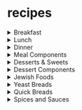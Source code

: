 # recipes

<details>
  <summary>Breakfast</summary>
  
## Breakfast

* [Biscuits](markdown/biscuits.md)
* [Blueberry Muffins](markdown/blueberry-muffins.md)
* [English Muffins (TODO)](markdown/english-muffins-TODO.md)
* [French Toast](markdown/french-toast.md)
* [Lemon Ricotta Pancakes (egg white leavening)](markdown/lemon-ricotta-pancakes.md)
* [Lemon Ricotta Pancakes (easy)](markdown/lemon-ricotta-pancakes-2.md)
* [Pancakes](markdown/pancakes.md)
* [Pancakes (Bon Apetit)](markdown/pancakes-bon-apetit.md)
</details>

<details>
  <summary>Lunch</summary>
  
## Lunch

* [Deviled Eggs](markdown/deviled-eggs.md)
* [Macaroni and Cheese (one pan)](markdown/macaroni-and-cheese-one-pan.md)
* [Salmon Patties](markdown/salmon-patties.md)
* [Tuna Noodle Casserole](markdown/tuna-noodle-casserole.md)
</details>

<details>
  <summary>Dinner</summary>
  
## Dinner

* [Beef Bulgogi Bowls](markdown/beef-bulgogi-bowls.md)
* [Braised Lamb Shanks](markdown/braised-lamb-shanks.md)
* [Butter Chicken (TODO)](markdown/butter-chicken-TODO.md)
* [Chicken Enchilada Skillet](markdown/chicken-enchilada-skillet.md)
* [Chicken Parmesan](markdown/chicken-parm.md)
* [Chicken Rice Casserole](markdown/chicken-rice-casserole.md)
* [Chili](markdown/chili.md)
* [Coconut Shrimp + Dipping Sauce](markdown/coconut-shrimp.md)
* [Ground Beef Stroganoff](markdown/ground-beef-stroganoff.md)
* [Lobster Mac and Cheese](markdown/lobster-mac-and-cheese.md)
* [Shepherd's Pie](markdown/shepherds-pie.md)
* [Sloppy Joes](markdown/sloppy-joes.md)
* [Spiced Beef Wraps](markdown/spiced-beef-wraps.md)
* [Turkey Burgers](markdown/turkey-burgers.md)
* [Turkey Meatballs in Tomato Sauce (TODO)](markdown/turkey-meatballs-in-tomato-sauce-TODO.md)
</details>

<details>
  <summary>Meal Components</summary>

## Meal Components
  
* [BBQ Chicken](markdown/bbq-chicken.md)
* Eggplant (TODO)
* Zucchini (TODO)
</details>

<details>
  <summary>Desserts & Sweets</summary>

## Desserts & Sweets

* [Apple Cake (TODO)](markdown/apple-cake-TODO.md)
* [Brownies (TODO)](markdown/brownies-TODO.md)
* [Carrot Cake (TODO)](markdown/carrot-cake-TODO.md)
* [Chocolate Chip Cookies](markdown/chocolate-chip-cookies.md)
* [Coffee Cake (TODO)](markdown/coffee-cake-TODO.md)
* [Devil's Food Cupcakes](markdown/devils-food-cupcakes.md)
* [Donuts (TODO)](markdown/donuts-TODO.md)
* [Flourless Chocolate Cake](markdown/flourless-chocolate-cake.md)
* [Ice Cream (TODO)](markdown/ice-cream-TODO.md)
* [Lemon Bars](markdown/lemon-bars.md)
* [Lemon Cake with Vanilla Bean Frosting](markdown/lemon-cake-vanilla-frosting.md)
* [Lemon Meringue Pie (TODO)](markdown/lemon-meringue-pie-TODO.md)
* [Orange Marmalade (TODO)](markdown/orange-marmalade-TODO.md)
* [Peanut Butter Cookies](markdown/peanut-butter-cookies.md)
* [Pumpkin Pie](markdown/pumpkin-pie.md)
* [Scones (TODO)](markdown/scones-TODO.md)
* [Strawberry Cake](markdown/strawberry-cake.md)
* [Strawberry Pie](markdown/strawberry-pie.md)
* [Sugar Cookies](markdown/sugar-cookies.md)
* [Vanilla Cake](markdown/vanilla-cake.md)
* [Yellow Cake](markdown/yellow-cake.md)
</details>

<details>
  <summary>Dessert Components</summary>

## Dessert Components

* [Chocolate Ganache](markdown/chocolate-ganache.md)
* [Cupcake Frosting](markdown/cupcake-frosting.md)
* [Mocha Whipped Cream](markdown/mocha-whipped-cream.md)
* [Old Fashioned Pie Crust](markdown/old-fashioned-pie-crust.md)
* [Pie Crust (TODO)](markdown/pie-crust-TODO.md)
* [Raspberry Filling](markdown/raspberry-filling.md)
* [Whipped Cream](markdown/whipped-cream.md)
</details>

<details>
  <summary>Jewish Foods</summary>

## Jewish Foods

* [Charoset](markdown/charoset.md)
* [Latkes (TODO)](latkes-TODO.md)
</details>

<details>
  <summary>Yeast Breads</summary>

## Yeast Breads

* [Challah](markdown/challah.md)
</details>

<details>
  <summary>Quick Breads</summary>

## Quick Breads

* [Banana Bread](markdown/banana-bread.md)
* [Buttermilk Quick Bread (with variations)](markdown/buttermilk-quick-bread.md)
* [Cranberry Nut Bread](markdown/cranberry-nut-bread.md)
* [Sour Cream Pound Cake](markdown/sour-cream-pound-cake.md)
* [Zucchini Bread](markdown/zucchini-bread.md)
</details>

<details>
  <summary>Spices and Sauces</summary>

## Spices and Sauces

* [2-Minute Hollandaise](markdown/hollandaise.md)
* [Taco Seasoning](markdown/taco-seasoning.md)
* [Za'atar Spice](markdown/zaatar-spice.md)
</details>
